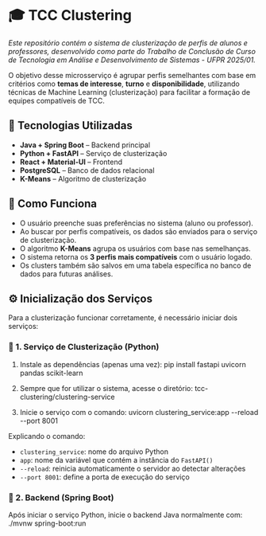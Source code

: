 # 🎓 TCC Clustering

_Este repositório contém o sistema de clusterização de perfis de alunos e professores, desenvolvido como parte do Trabalho de Conclusão de Curso de Tecnologia em Análise e Desenvolvimento de Sistemas - UFPR 2025/01._

O objetivo desse microsserviço é agrupar perfis semelhantes com base em critérios como **temas de interesse**, **turno** e **disponibilidade**, utilizando técnicas de Machine Learning (clusterização) para facilitar a formação de equipes compatíveis de TCC.

## 🧰 Tecnologias Utilizadas

- **Java + Spring Boot** – Backend principal  
- **Python + FastAPI** – Serviço de clusterização  
- **React + Material-UI** – Frontend  
- **PostgreSQL** – Banco de dados relacional  
- **K-Means** – Algoritmo de clusterização


## 🧠 Como Funciona

- O usuário preenche suas preferências no sistema (aluno ou professor).  
- Ao buscar por perfis compatíveis, os dados são enviados para o serviço de clusterização.  
- O algoritmo **K-Means** agrupa os usuários com base nas semelhanças.  
- O sistema retorna os **3 perfis mais compatíveis** com o usuário logado.  
- Os clusters também são salvos em uma tabela específica no banco de dados para futuras análises.


## ⚙️ Inicialização dos Serviços

Para a clusterização funcionar corretamente, é necessário iniciar dois serviços:

### 🔹 1. Serviço de Clusterização (Python)

1. Instale as dependências (apenas uma vez):
pip install fastapi uvicorn pandas scikit-learn

2. Sempre que for utilizar o sistema, acesse o diretório:
tcc-clustering/clustering-service

3. Inicie o serviço com o comando:
uvicorn clustering_service:app --reload --port 8001

Explicando o comando:

- `clustering_service`: nome do arquivo Python  
- `app`: nome da variável que contém a instância do `FastAPI()`  
- `--reload`: reinicia automaticamente o servidor ao detectar alterações  
- `--port 8001`: define a porta de execução do serviço

### 🔹 2. Backend (Spring Boot)

Após iniciar o serviço Python, inicie o backend Java normalmente com:
./mvnw spring-boot:run
